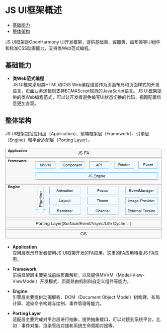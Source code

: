 # JS UI框架概述

- [基础能力](#基础能力)
- [整体架构](#整体架构)

JS UI框架是OpenHarmony UI开发框架，提供基础类、容器类、画布类等UI组件和标准CSS动画能力，支持类Web范式编程。

## 基础能力
- **类Web范式编程**<br/>
  JS UI框架采用类HTML和CSS Web编程语言作为页面布局和页面样式的开发语言，页面业务逻辑则支持ECMAScript规范的JavaScript语言。JS UI框架提供的类Web编程范式，可以让开发者避免编写UI状态切换的代码，视图配置信息更加直观。

## 整体架构

JS UI框架包括应用层（Application）、前端框架层（Framework）、引擎层（Engine）和平台适配层（Porting Layer）。



![zh-cn_image_0000001166426358](figures/zh-cn_image_0000001166426358.png)

- **Application**<br/>
  应用层表示开发者使用JS UI框架开发的FA应用，这里的FA应用特指JS FA应用。

- **Framework**<br/>
  前端框架层主要完成前端页面解析，以及提供MVVM（Model-View-ViewModel）开发模式、页面路由机制和自定义组件等能力。

- **Engine**<br/>
  引擎层主要提供动画解析、DOM（Document Object Model）树构建、布局计算、渲染命令构建与绘制、事件管理等能力。

- **Porting Layer**<br/>
  适配层主要完成对平台层进行抽象，提供抽象接口，可以对接到系统平台。比如：事件对接、渲染管线对接和系统生命周期对接等。

